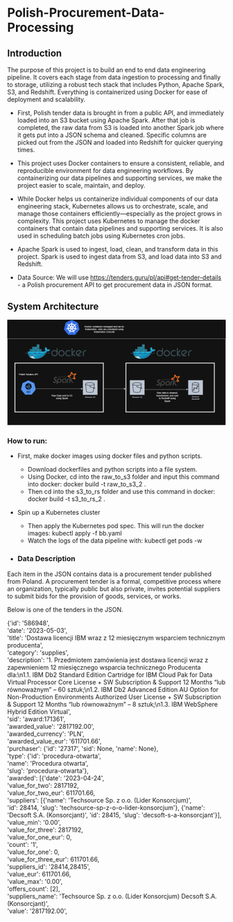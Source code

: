# Polish-Procurement-Data-Processing


## Introduction
The purpose of this project is to build an end to end data engineering pipeline.  It covers each stage from data ingestion to processing and finally to storage, utilizing a robust tech stack that includes Python, Apache Spark, S3, and Redshift. Everything is containerized using Docker for ease of deployment and scalability.

- First, Polish tender data is brought in from a public API, and immediately loaded into an S3 bucket using Apache Spark. After that job is completed, the raw data from S3 is loaded into another Spark job where it gets put into a JSON schema and cleaned. Specific columns are picked out from the JSON and loaded into Redshift for quicker querying times. 

- This project uses Docker containers to ensure a consistent, reliable, and reproducible environment for data engineering workflows. By containerizing our data pipelines and supporting services, we make the project easier to scale, maintain, and deploy.

- While Docker helps us containerize individual components of our data engineering stack, Kubernetes allows us to orchestrate, scale, and manage those containers efficiently—especially as the project grows in complexity. This project uses Kubernetes to manage the docker containers that contain data pipelines and supporting services. It is also used in scheduling batch jobs using Kubernetes cron jobs. 

- Apache Spark is used to ingest, load, clean, and transform data in this project. Spark is used to ingest data from S3, and load data into S3 and Redshift.

- Data Source: We will use https://tenders.guru/pl/api#get-tender-details - a Polish procurement API to get procurement data in JSON format.

## System Architecture
![alt text](img/system_diagram.png "System Architecture Diagram")

### How to run:
- First, make docker images using docker files and python scripts.
     - Download dockerfiles and python scripts into a file system.
     - Using Docker, cd into the raw_to_s3 folder and input this command into docker: docker build -t raw_to_s3_2 .
     - Then cd into the s3_to_rs folder and use this command in docker: docker build -t s3_to_rs_2 .
- Spin up a Kubernetes cluster
     - Then apply the Kubernetes pod spec. This will run the docker images: kubectl apply -f bb.yaml
     - Watch the logs of the data pipeline with: kubectl get pods -w


- ### Data Description
Each item in the JSON contains data is a procurement tender published from Poland. A procurement tender is a formal, competitive process where an organization, typically public but also private, invites potential suppliers to submit bids for the provision of goods, services, or works. 

Below is one of the tenders in the JSON.


{'id': '586948',<br>
   'date': '2023-05-03',<br>
   'title': 'Dostawa licencji IBM wraz z 12 miesięcznym wsparciem technicznym producenta',<br>
   'category': 'supplies',<br>
   'description': '1. Przedmiotem zamówienia jest dostawa licencji wraz z zapewnieniem 12 miesięcznego wsparcia technicznego Producenta dla:\n1.1. IBM Db2 Standard Edition Cartridge for IBM Cloud Pak for Data Virtual Processor Core License + SW Subscription &amp; Support 12 Months “lub równoważnym” – 60 sztuk;\n1.2. IBM Db2 Advanced Edition AU Option for Non-Production Environments Authorized User License + SW Subscription &amp; Support 12 Months “lub równoważnym” – 8 sztuk;\n1.3. IBM WebSphere Hybrid Edition Virtual',<br>
   'sid': 'award:171361',<br>
   'awarded_value': '2817192.00',<br>
   'awarded_currency': 'PLN',<br>
   'awarded_value_eur': '611701.66',<br>
   'purchaser': {'id': '27317', 'sid': None, 'name': None},<br>
   'type': {'id': 'procedura-otwarta',<br>
    'name': 'Procedura otwarta',<br>
    'slug': 'procedura-otwarta'},<br>
   'awarded': [{'date': '2023-04-24',<br>
     'value_for_two': 2817192,<br>
     'value_for_two_eur': 611701.66,<br>
     'suppliers': [{'name': 'Techsource Sp. z o.o. (Lider Konsorcjum)',<br>
       'id': 28414,
       'slug': 'techsource-sp-z-o-o-lider-konsorcjum'},
      {'name': 'Decsoft S.A. (Konsorcjant)',
       'id': 28415,
       'slug': 'decsoft-s-a-konsorcjant'}],<br>
     'value_min': '0.00',<br>
     'value_for_three': 2817192,<br>
     'value_for_one_eur': 0,<br>
     'count': '1',<br>
     'value_for_one': 0,<br>
     'value_for_three_eur': 611701.66,<br>
     'suppliers_id': '28414,28415',<br>
     'value_eur': 611701.66,<br>
     'value_max': '0.00',<br>
     'offers_count': [2],<br>
     'suppliers_name': 'Techsource Sp. z o.o. (Lider Konsorcjum) Decsoft S.A. (Konsorcjant)',<br>
     'value': '2817192.00',<br>

